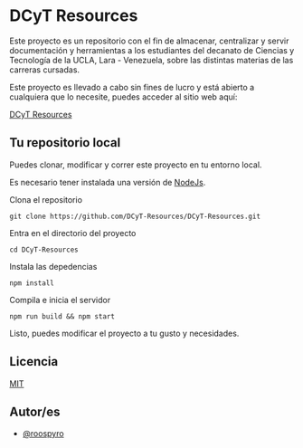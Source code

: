 # DCyT Resources

Este proyecto es un repositorio con el fin de almacenar, centralizar y 
servir documentación y herramientas a los estudiantes del decanato de Ciencias y Tecnología 
de la UCLA, Lara - Venezuela, sobre las distintas materias de las carreras 
cursadas.

Este proyecto es llevado a cabo sin fines de lucro y está 
abierto a cualquiera que lo necesite, puedes acceder al 
sitio web aquí: 

[DCyT Resources](https://dcytresources.netlify.app/)




## Tu repositorio local

Puedes clonar, modificar y correr este proyecto en tu 
entorno local.

Es necesario tener instalada una versión de [NodeJs](https://nodejs.org/es/).

Clona el repositorio


    git clone https://github.com/DCyT-Resources/DCyT-Resources.git


Entra en el directorio del proyecto


    cd DCyT-Resources


Instala las depedencias


    npm install


Compila e inicia el servidor


    npm run build && npm start


Listo, puedes modificar el proyecto a tu gusto y necesidades.



## Licencia

[MIT](https://choosealicense.com/licenses/mit/)


## Autor/es

- [@roospyro](https://www.github.com/rootspyro)



